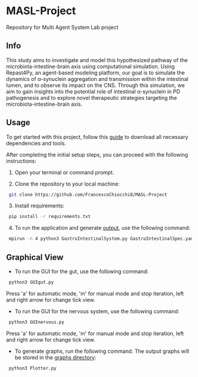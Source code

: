 # MASL-Project
Repository for Multi Agent System Lab project

## Info
This study aims to investigate and model this hypothesized pathway of the microbiota-intestine-brain axis using computational simulation.
Using Repast4Py, an agent-based modeling platform, our goal is to simulate the dynamics of α-synuclein aggregation and transmission within the intestinal lumen, and to observe its impact on the CNS. Through this simulation, we aim to gain insights into the potential role of intestinal α-synuclein in PD pathogenesis and to explore novel therapeutic strategies targeting the microbiota-intestine-brain axis.


## Usage

To get started with this project, follow this [guide](https://repast.github.io/repast4py.site/guide/user_guide.html#_getting_started) to download all necessary dependencies and tools.

After completing the initial setup steps, you can proceed with the following instructions:

1. Open your terminal or command prompt.

2. Clone the repository to your local machine:

```bash
 git clone https://github.com/FrancescoChiocchi8/MASL-Project
```

3. Install requirements:

```bash
 pip install -r requirements.txt
```

4. To run the application and generate [output](/output), use the following command:
```bash
 mpirun -n 4 python3 GastroIntestinalSystem.py GastroIntestinalSpec.yaml
```

## Graphical View

- To run the GUI for the gut, use the following command:
```bash
 python3 GUIgut.py
```
Press 'a' for automatic mode, 'm' for manual mode and stop iteration, left and right arrow for change tick view.

- To run the GUI for the nervous system, use the following command:
```bash
 python3 GUInervous.py
```
Press 'a' for automatic mode, 'm' for manual mode and stop iteration, left and right arrow for change tick view.

- To generate graphs, run the following command. The output graphs will be stored in the [graphs directory](/output/graphs/):
```bash
 python3 Plotter.py
```